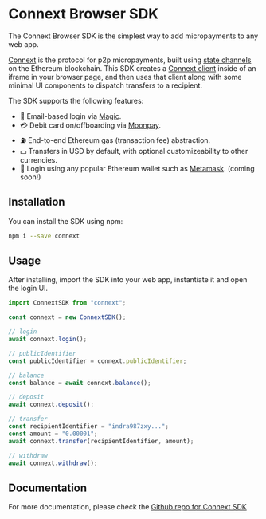 # Connext Browser SDK

The Connext Browser SDK is the simplest way to add micropayments to any web app.

[Connext](https://connext.network) is the protocol for p2p micropayments, built using [state channels](https://docs.connext.network/en/latest/quickstart/introduction.html#state-channel-basics) on the Ethereum blockchain. This SDK creates a [Connext client](https://docs.connext.network/en/latest/quickstart/clientInstantiation.html) inside of an iframe in your browser page, and then uses that client along with some minimal UI components to dispatch transfers to a recipient.

The SDK supports the following features:

- 🎩 Email-based login via [Magic](https://magic.link).
- 💳 Debit card on/offboarding via [Moonpay](https://moonpay.io).
- ⛽ End-to-end Ethereum gas (transaction fee) abstraction.
- 💵 Transfers in USD by default, with optional customizeability to other currencies.
- 🦊 Login using any popular Ethereum wallet such as [Metamask](https://metamask.io). (coming soon!)

## Installation

You can install the SDK using npm:

```bash
npm i --save connext
```

## Usage

After installing, import the SDK into your web app, instantiate it and open the login UI.

```javascript
import ConnextSDK from "connext";

const connext = new ConnextSDK();

// login
await connext.login();

// publicIdentifier
const publicIdentifier = connext.publicIdentifier;

// balance
const balance = await connext.balance();

// deposit
await connext.deposit();

// transfer
const recipientIdentifier = "indra987zxy...";
const amount = "0.00001";
await connext.transfer(recipientIdentifier, amount);

// withdraw
await connext.withdraw();
```

## Documentation

For more documentation, please check the [Github repo for Connext SDK](https://github.com/connext/browser-sdk)
